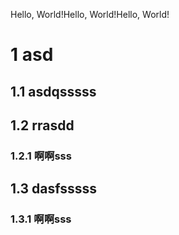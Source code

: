 Hello, World!Hello, World!Hello, World!



# 1 asd
## 1.1 asdqsssss

## 1.2 rrasdd

### 1.2.1 啊啊sss

## 1.3 dasfsssss

### 1.3.1 啊啊sss
